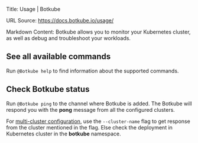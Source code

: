 Title: Usage | Botkube

URL Source: https://docs.botkube.io/usage/

Markdown Content:
Botkube allows you to monitor your Kubernetes cluster, as well as debug and troubleshoot your workloads.

See all available commands[​](#see-all-available-commands"DirectlinktoSeeallavailablecommands")
------------------------------------------------------------------------------------------------------

Run `@Botkube help` to find information about the supported commands.

Check Botkube status[​](#check-botkube-status"DirectlinktoCheckBotkubestatus")
------------------------------------------------------------------------------------

Run `@Botkube ping` to the channel where Botkube is added. The Botkube will respond you with the **pong** message from all the configured clusters.

For [multi-cluster configuration](https://docs.botkube.io/usage/executor/#specify-cluster-name), use the `--cluster-name` flag to get response from the cluster mentioned in the flag. Else check the deployment in Kubernetes cluster in the **botkube** namespace.
